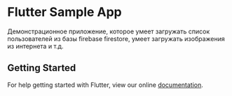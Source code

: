 # Flutter Sample App

Демонстрационное приложение, которое умеет загружать список пользователей из базы firebase 
firestore, умеет загружать изображения из интернета и т.д.

## Getting Started

For help getting started with Flutter, view our online
[documentation](https://flutter.io/).

